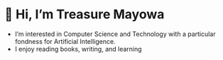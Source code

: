 # 👋 Hi, I’m Treasure Mayowa
-  I’m interested in Computer Science and Technology with a particular fondness for Artificial Intelligence.
-  I enjoy reading books, writing, and learning

